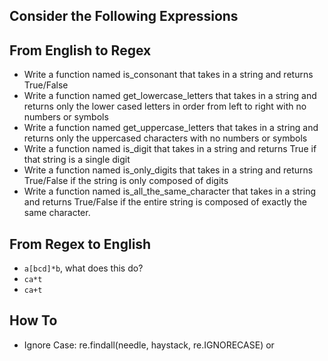 ## Consider the Following Expressions

## From English to Regex
- Write a function named is_consonant that takes in a string and returns True/False 
- Write a function named get_lowercase_letters that takes in a string and returns only the lower cased letters in order from left to right with no numbers or symbols
- Write a function named get_uppercase_letters that takes in a string and returns only the uppercased characters with no numbers or symbols
- Write a function named is_digit that takes in a string and returns True if that string is a single digit
- Write a function named is_only_digits that takes in a string and returns True/False if the string is only composed of digits
- Write a function named is_all_the_same_character that takes in a string and returns True/False if the entire string is composed of exactly the same character.


## From Regex to English
- `a[bcd]*b`, what does this do?
- `ca*t`
- `ca+t`

## How To
- Ignore Case: re.findall(needle, haystack, re.IGNORECASE) or 